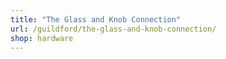 ```yaml
---
title: "The Glass and Knob Connection"
url: /guildford/the-glass-and-knob-connection/
shop: hardware
---
```

